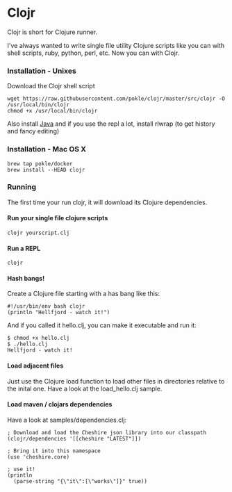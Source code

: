 # Clojr

Clojr is short for Clojure runner.

I've always wanted to write single file utility Clojure scripts like you can with shell scripts, ruby, python, perl, etc. Now you can with Clojr.


### Installation - Unixes

Download the Clojr shell script

    wget https://raw.githubusercontent.com/pokle/clojr/master/src/clojr -O /usr/local/bin/clojr
    chmod +x /usr/local/bin/clojr

Also install [Java](java.sun.com) and if you use the repl a lot, install rlwrap (to get history and fancy editing)

### Installation - Mac OS X

    brew tap pokle/docker
    brew install --HEAD clojr

### Running

The first time your run clojr, it will download its Clojure dependencies.

#### Run your single file clojure scripts

    clojr yourscript.clj

#### Run a REPL

    clojr

#### Hash bangs!

Create a Clojure file starting with a has bang like this:

    #!/usr/bin/env bash clojr
    (println "Hellfjord - watch it!")

And if you called it hello.clj, you can make it executable and run it:

    $ chmod +x hello.clj
    $ ./hello.clj
    Hellfjord - watch it!

#### Load adjacent files

Just use the Clojure load function to load other files in directories relative to the inital one. Have a look at the load_hello.clj sample.

#### Load maven / clojars dependencies

Have a look at samples/dependencies.clj:

    ; Download and load the Cheshire json library into our classpath
    (clojr/dependencies '[[cheshire "LATEST"]])

    ; Bring it into this namespace
    (use 'cheshire.core)

    ; use it!
    (println
      (parse-string "{\"it\":[\"works\"]}" true))

